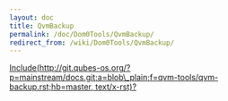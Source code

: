 ```yaml
---
layout: doc
title: QvmBackup
permalink: /doc/Dom0Tools/QvmBackup/
redirect_from: /wiki/Dom0Tools/QvmBackup/
---
```


[Include(http://git.qubes-os.org/?p=mainstream/docs.git;a=blob\_plain;f=qvm-tools/qvm-backup.rst;hb=master, text/x-rst)?](/doc/Dom0Tools/Include(http%3A/git.qubes-os.org?p=mainstream/docs.git;a=blob_plain;f=qvm-tools/qvm-backup.rst;hb=master,%20text/x-rst))
